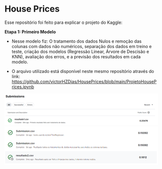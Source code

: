 # House Prices
Esse repositório foi feito para explicar o projeto do Kaggle:

**Etapa 1: Primeiro Modelo**
- Nesse modelo fiz: O tratamento dos dados Nulos e remoção das colunas com dados não numéricos,
  separação dos dados em treino e teste, criação dos modelos (Regressão Linear, Árvore de Descisão e KNN),
  avaliação dos erros, e a previsão dos resultados em cada modelo.

- O arquivo utilizado está disponível neste mesmo repositório através do link:
https://github.com/victorHZDias/HousePrices/blob/main/ProjetoHousePrices.ipynb

<img src="https://github.com/victorHZDias/HousePrices/blob/main/imagens/PrimeiroResultado.png" img/>
<img src="https://github.com/victorHZDias/HousePrices/blob/main/imagens/primeirasMelhorasProjeto.png" img/>

